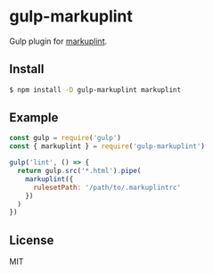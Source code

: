 # gulp-markuplint

Gulp plugin for [markuplint](https://markuplint.github.io/).

## Install

```sh
$ npm install -D gulp-markuplint markuplint
```

## Example

```js
const gulp = require('gulp')
const { markuplint } = require('gulp-markuplint')

gulp('lint', () => {
  return gulp.src('*.html').pipe(
    markuplint({
      rulesetPath: '/path/to/.markuplintrc'
    })
  )
})
```

## License

MIT
